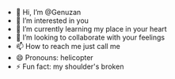 - 👋 Hi, I’m @Genuzan
- 👀 I’m interested in you
- 🌱 I’m currently learning my place in your heart
- 💞️ I’m looking to collaborate with your feelings
- 📫 How to reach me just call me
- 😄 Pronouns: helicopter
- ⚡ Fun fact: my shoulder's broken

<!---
Genuzan/Genuzan is a ✨ special ✨ repository because its `README.md` (this file) appears on your GitHub profile.
You can click the Preview link to take a look at your changes.
--->
